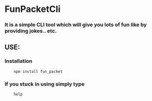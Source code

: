 

# FunPacketCli


### It is a simple CLI tool which will give you lots of fun like by providing jokes.. etc.

## USE:

### Installation

```
    npm install fun_packet

```

### If you stuck in using simply type

```
    help
```
